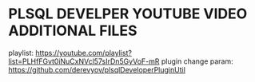 # PLSQL DEVELPER YOUTUBE VIDEO ADDITIONAL FILES

playlist: https://youtube.com/playlist?list=PLHfFGvt0iNuCxNVcl57sIrDn5GyVoF-mR
plugin change param: https://github.com/derevyov/plsqlDeveloperPluginUtil
